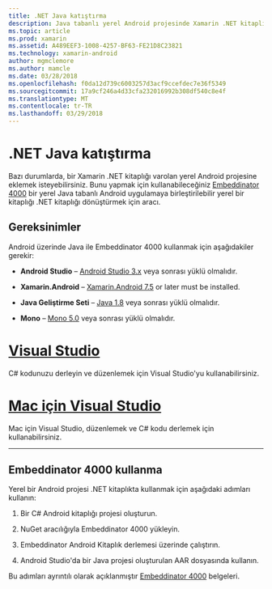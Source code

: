 ```yaml
---
title: .NET Java katıştırma
description: Java tabanlı yerel Android projesinde Xamarin .NET kitaplığı kullanma
ms.topic: article
ms.prod: xamarin
ms.assetid: A489EEF3-1008-4257-BF63-FE21D8C23821
ms.technology: xamarin-android
author: mgmclemore
ms.author: mamcle
ms.date: 03/28/2018
ms.openlocfilehash: f0da12d739c6003257d3acf9ccefdec7e36f5349
ms.sourcegitcommit: 17a9cf246a4d33cfa232016992b308df540c8e4f
ms.translationtype: MT
ms.contentlocale: tr-TR
ms.lasthandoff: 03/29/2018
---
```

# <a name="embedding-net-in-java"></a>.NET Java katıştırma

Bazı durumlarda, bir Xamarin .NET kitaplığı varolan yerel Android projesine eklemek isteyebilirsiniz. Bunu yapmak için kullanabileceğiniz [Embeddinator 4000](https://mono.github.io/Embeddinator-4000/) bir yerel Java tabanlı Android uygulamaya birleştirilebilir yerel bir kitaplığı .NET kitaplığı dönüştürmek için aracı.

 
## <a name="requirements"></a>Gereksinimler

Android üzerinde Java ile Embeddinator 4000 kullanmak için aşağıdakiler gerekir:

-   **Android Studio** &ndash; [Android Studio 3.x](https://developer.android.com/studio/preview/index.html) veya sonrası yüklü olmalıdır.

-   **Xamarin.Android** &ndash; [Xamarin.Android 7.5](https://www.visualstudio.com/xamarin/) or later must be installed.

-   **Java Geliştirme Seti** &ndash; [Java 1.8](http://www.oracle.com/technetwork/java/javase/downloads/jdk8-downloads-2133151.html) veya sonrası yüklü olmalıdır.

-   **Mono** &ndash; [Mono 5.0](http://www.mono-project.com/download/) veya sonrası yüklü olmalıdır.


# <a name="visual-studiotabvswin"></a>[Visual Studio](#tab/vswin)

C# kodunuzu derleyin ve düzenlemek için Visual Studio'yu kullanabilirsiniz.

# <a name="visual-studio-for-mactabvsmac"></a>[Mac için Visual Studio](#tab/vsmac)

Mac için Visual Studio, düzenlemek ve C# kodu derlemek için kullanabilirsiniz.

-----

 
## <a name="using-the-embeddinator-4000"></a>Embeddinator 4000 kullanma

Yerel bir Android projesi .NET kitaplıkta kullanmak için aşağıdaki adımları kullanın:

1.  Bir C# Android kitaplığı projesi oluşturun.

2.  NuGet aracılığıyla Embeddinator 4000 yükleyin.

3.  Embeddinator Android Kitaplık derlemesi üzerinde çalıştırın.

4.  Android Studio'da bir Java projesi oluşturulan AAR dosyasında kullanın.

Bu adımları ayrıntılı olarak açıklanmıştır [Embeddinator 4000](https://mono.github.io/Embeddinator-4000/getting-started-java-android.html) belgeleri.
